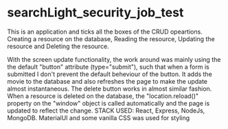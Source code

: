  # searchLight_security_job_test 
This is an application and ticks all the boxes of the CRUD opeartions.
Creating a resource on the database,
Reading the resource,
Updating the resource and
Deleting the resource.

With the screen update functionality, the work around was mainly using the the default "button" attribute (type="submit"), such that when a form is submitted I don't prevent the default beheviour of the button. It adds the movie to the database and also refreshes the page to make the update almost instantaneous. The delete button works in almost similar fashion. When a resource is deleted on the database, the "location.reload()" property on the "window" object is called automatically and the page is updated to reflect the change.
STACK USED: React, Express, NodeJs, MongoDB. 
MaterialUI and some vanilla CSS was used for styling
